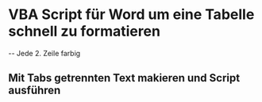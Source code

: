# VBA Script für Word um eine Tabelle schnell zu formatieren
-- Jede 2. Zeile farbig
## Mit Tabs getrennten Text makieren und Script ausführen
